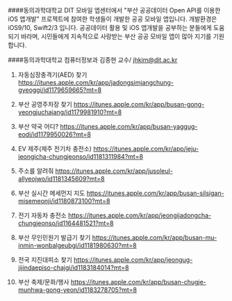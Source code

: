 ####동의과학대학교 DIT 모바일 엡센터에서 "부산 공공데이터 Open API를 이용한 iOS 앱개발" 프로젝트에 참여한 학생들이 개발한 공공 모바일 앱입니다. 개발환경은 iOS9/10,  Swift2/3 입니다. 공공데이터 활용 및 iOS 앱개발을 공부하는 분들에게 도움 되기 바라며, 시민들에게 지속적으로 사랑받는 부산 공공 모바일 앱이 많아 지기를 기원합니다.

####동의과학대학교 컴퓨터정보과 김종현 교수/ jhkim@dit.ac.kr

1. 자동심장충격기(AED) 찾기 https://itunes.apple.com/kr/app/jadongsimjangchung-gyeoggi/id1179659665?mt=8

2. 부산 공영주차장 찾기 https://itunes.apple.com/kr/app/busan-gong-yeongjuchajang/id1179981910?mt=8

3. 부산 약국 어디? https://itunes.apple.com/kr/app/busan-yaggug-eodi/id1179950026?mt=8

4. EV 제주(제주 전기차 충전소) https://itunes.apple.com/kr/app/jeju-jeongicha-chungjeonso/id1181311984?mt=8

5. 주소를 알려줘 https://itunes.apple.com/kr/app/jusoleul-allyeojwo/id1181345609?mt=8

6. 부산 실시간 메세먼지 지도 https://itunes.apple.com/kr/app/busan-silsigan-misemeonji/id1180873100?mt=8

7. 전기 자동차 충전소 https://itunes.apple.com/kr/app/jeongijadongcha-chungjeonso/id1164481521?mt=8

8. 부산 무인민원기 발급기 찾기 https://itunes.apple.com/kr/app/busan-mu-inmin-wonbalgeubgi/id1181980630?mt=8

9. 전국 지진대피소 찾기 https://itunes.apple.com/kr/app/jeongug-jijindaepiso-chajgi/id1183184014?mt=8

10. 부산 축제/문화/행사 https://itunes.apple.com/kr/app/busan-chugje-munhwa-gong-yeon/id1183278705?mt=8

